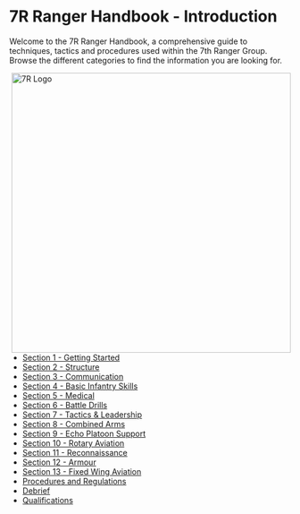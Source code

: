 # 7R Ranger Handbook - Introduction

Welcome to the 7R Ranger Handbook, a comprehensive guide to techniques, tactics and procedures used within the 7th Ranger Group.
Browse the different categories to find the information you are looking for.

<img src="/wiki/images/LeaderTeam.jpg" alt="7R Logo" style="float:right;width:500px;">

- [Section 1 - Getting Started](/handbook/getting-started)
- [Section 2 - Structure](/handbook/structure)
- [Section 3 - Communication](/handbook/communication)
- [Section 4 - Basic Infantry Skills](/handbook/basic-infantry-skills)
- [Section 5 - Medical](/handbook/Medical)
- [Section 6 - Battle Drills](/handbook/Battle_Drills)
- [Section 7 - Tactics & Leadership](/handbook/Tactics_Leadership)
- [Section 8 - Combined Arms](/handbook/Combined_Arms)
- [Section 9 - Echo Platoon Support](/handbook/Echo_Platoon_Support)
- [Section 10 - Rotary Aviation](/handbook/Rotary_Aviation)
- [Section 11 - Reconnaissance](/handbook/Reconnaissance)
- [Section 12 - Armour](/handbook/Armour)
- [Section 13 - Fixed Wing Aviation](/handbook/Fixed_Wing)
- [Procedures and Regulations](/handbook/Procedures_and_Regulations)
- [Debrief](/handbook/Debrief)
- [Qualifications](/handbook/Qualifications)

